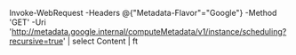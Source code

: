 Invoke-WebRequest -Headers @{"Metadata-Flavor"="Google"} -Method 'GET' -Uri 'http://metadata.google.internal/computeMetadata/v1/instance/scheduling?recursive=true' | select Content | ft

